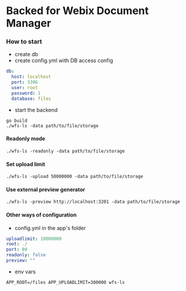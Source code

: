 Backed for Webix Document Manager
==================

### How to start

- create db
- create config.yml with DB access config

```yaml
db:
  host: localhost
  port: 3306
  user: root
  password: 1
  database: files
```

- start the backend

```shell script
go build
./wfs-ls -data path/to/file/storage
```

#### Readonly mode

```shell script
./wfs-ls -readonly -data path/to/file/storage
```

#### Set upload limit

```shell script
./wfs-ls -upload 50000000 -data path/to/file/storage
```

#### Use external preview generator

```shell script
./wfs-ls -preview http://localhost:3201 -data path/to/file/storage
```

#### Other ways of configuration

- config.yml in the app's folder

```yaml
uploadlimit: 10000000
root: ./
port: 80
readonly: false
preview: ""
```

- env vars

```shell script
APP_ROOT=/files APP_UPLOADLIMIT=300000 wfs-ls
```


